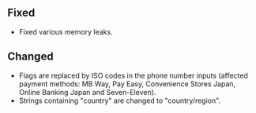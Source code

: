 [//]: # (This file will be used for the release notes on GitHub when publishing.)
[//]: # (Types of changes: `Breaking changes` `New` `Added` `Improved` `Changed` `Deprecated` `Removed` `Fixed`)
[//]: # (Example:)
[//]: # (## Added)
[//]: # ( - New payment method)
[//]: # (## Changed)
[//]: # ( - DropIn service's package changed from `com.adyen.dropin` to `com.adyen.dropin.services`)
[//]: # (## Deprecated)
[//]: # ( - Configurations public constructor are deprecated, please use each Configuration's builder to make a Configuration object)

## Fixed
- Fixed various memory leaks.

## Changed
- Flags are replaced by ISO codes in the phone number inputs (affected payment methods: MB Way, Pay Easy, Convenience Stores Japan, Online Banking Japan and Seven-Eleven).
- Strings containing "country" are changed to "country/region".
